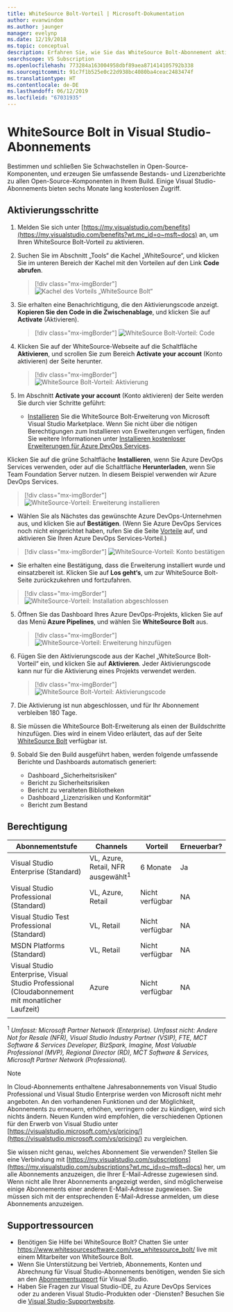 ```yaml
---
title: WhiteSource Bolt-Vorteil | Microsoft-Dokumentation
author: evanwindom
ms.author: jaunger
manager: evelynp
ms.date: 12/19/2018
ms.topic: conceptual
description: Erfahren Sie, wie Sie das WhiteSource Bolt-Abonnement aktivieren, das in Ihrem Visual Studio-Abonnement enthalten ist.
searchscope: VS Subscription
ms.openlocfilehash: 773284a163004958dbf89aea871414105792b338
ms.sourcegitcommit: 91c7f1b525e0c22d938bc4080ba4ceac2483474f
ms.translationtype: HT
ms.contentlocale: de-DE
ms.lasthandoff: 06/12/2019
ms.locfileid: "67031935"
---
```

# <a name="whitesource-bolt-in-visual-studio-subscriptions"></a>WhiteSource Bolt in Visual Studio-Abonnements

Bestimmen und schließen Sie Schwachstellen in Open-Source-Komponenten, und erzeugen Sie umfassende Bestands- und Lizenzberichte zu allen Open-Source-Komponenten in Ihrem Build. Einige Visual Studio-Abonnements bieten sechs Monate lang kostenlosen Zugriff.

## <a name="activation-steps"></a>Aktivierungsschritte

1. Melden Sie sich unter [https://my.visualstudio.com/benefits](https://my.visualstudio.com/benefits?wt.mc_id=o~msft~docs) an, um Ihren WhiteSource Bolt-Vorteil zu aktivieren.

2. Suchen Sie im Abschnitt „Tools“ die Kachel „WhiteSource“, und klicken Sie im unteren Bereich der Kachel mit den Vorteilen auf den Link **Code abrufen**.
   > [!div class="mx-imgBorder"]
   > ![Kachel des Vorteils „WhiteSource Bolt“](_img/vs-whitesource/vs-whitesource-tile.png)

3. Sie erhalten eine Benachrichtigung, die den Aktivierungscode anzeigt.  **Kopieren Sie den Code in die Zwischenablage**, und klicken Sie auf **Activate** (Aktivieren).
   > [!div class="mx-imgBorder"]
   > ![WhiteSource Bolt-Vorteil: Code](_img/vs-whitesource/vs-whitesource-code.png)

4. Klicken Sie auf der WhiteSource-Webseite auf die Schaltfläche **Aktivieren**, und scrollen Sie zum Bereich **Activate your account** (Konto aktivieren) der Seite herunter.
   > [!div class="mx-imgBorder"]
   > ![WhiteSource Bolt-Vorteil: Aktivierung](_img/vs-whitesource/vs-whitesource-activate-page-cropped.png)

5. Im Abschnitt **Activate your account** (Konto aktivieren) der Seite werden Sie durch vier Schritte geführt:

   - [Installieren](https://marketplace.visualstudio.com/items?itemName=whitesource.ws-bolt) Sie die WhiteSource Bolt-Erweiterung von Microsoft Visual Studio Marketplace. Wenn Sie nicht über die nötigen Berechtigungen zum Installieren von Erweiterungen verfügen, finden Sie weitere Informationen unter [Installieren kostenloser Erweiterungen für Azure DevOps Services](/azure/devops/marketplace/install-vsts-extension?view=vsts).

Klicken Sie auf die grüne Schaltfläche **Installieren**, wenn Sie Azure DevOps Services verwenden, oder auf die Schaltfläche **Herunterladen**, wenn Sie Team Foundation Server nutzen.  In diesem Beispiel verwenden wir Azure DevOps Services.
> [!div class="mx-imgBorder"]
> ![WhiteSource-Vorteil: Erweiterung installieren](_img/vs-whitesource/vs-whitesource-download-install.png)

- Wählen Sie als Nächstes das gewünschte Azure DevOps-Unternehmen aus, und klicken Sie auf **Bestätigen**.  (Wenn Sie Azure DevOps Services noch nicht eingerichtet haben, rufen Sie die Seite [Vorteile](https://my.visualstudio.com/benefits) auf, und aktivieren Sie Ihren Azure DevOps Services-Vorteil.)

> [!div class="mx-imgBorder"]
> ![WhiteSource-Vorteil: Konto bestätigen](_img/vs-whitesource/vs-whitesource-confirm-account.png)

- Sie erhalten eine Bestätigung, dass die Erweiterung installiert wurde und einsatzbereit ist.  Klicken Sie auf **Los geht‘s**, um zur WhiteSource Bolt-Seite zurückzukehren und fortzufahren.
> [!div class="mx-imgBorder"]
> ![WhiteSource-Vorteil: Installation abgeschlossen](_img/vs-whitesource/vs-whitesource-install-complete.png)

5. Öffnen Sie das Dashboard Ihres Azure DevOps-Projekts, klicken Sie auf das Menü **Azure Pipelines**, und wählen Sie **WhiteSource Bolt** aus.
   > [!div class="mx-imgBorder"]
   > ![WhiteSource-Vorteil: Erweiterung hinzufügen](_img/vs-whitesource/vs-whitesource-installed-cropped.png)

6. Fügen Sie den Aktivierungscode aus der Kachel „WhiteSource Bolt-Vorteil“ ein, und klicken Sie auf **Aktivieren**. Jeder Aktivierungscode kann nur für die Aktivierung eines Projekts verwendet werden.
   > [!div class="mx-imgBorder"]
   > ![WhiteSource Bolt-Vorteil: Aktivierungscode](_img/vs-whitesource/vs-whitesource-activate-code-cropped.png)

7. Die Aktivierung ist nun abgeschlossen, und für Ihr Abonnement verbleiben 180 Tage.

8. Sie müssen die WhiteSource Bolt-Erweiterung als einen der Buildschritte hinzufügen.  Dies wird in einem Video erläutert, das auf der Seite [WhiteSource Bolt](https://www.whitesourcesoftware.com/whitesource_bolt_visualstudio_2017/#activate) verfügbar ist.

9. Sobald Sie den Build ausgeführt haben, werden folgende umfassende Berichte und Dashboards automatisch generiert:
    - Dashboard „Sicherheitsrisiken“
    - Bericht zu Sicherheitsrisiken
    - Bericht zu veralteten Bibliotheken
    - Dashboard „Lizenzrisiken und Konformität“
    - Bericht zum Bestand

## <a name="eligibility"></a>Berechtigung

| Abonnementstufe                                                 |     Channels                                            | Vorteil                                                          | Erneuerbar?    |
|--------------------------------------------------------------------|---------------------------------------------------------|------------------------------------------------------------------|---------------|
| Visual Studio Enterprise (Standard)   | VL, Azure, Retail, NFR ausgewählt<sup>1</sup> | 6 Monate       |  Ja          |
| Visual Studio Professional (Standard) | VL, Azure, Retail                                       | Nicht verfügbar                                                           |NA         |
| Visual Studio Test Professional (Standard)                         | VL, Retail                                              | Nicht verfügbar                                             |  NA         |
| MSDN Platforms (Standard)                                          | VL, Retail                                              | Nicht verfügbar                                              | NA         |
| Visual Studio Enterprise, Visual Studio Professional (Cloudabonnement mit monatlicher Laufzeit) | Azure                                       | Nicht verfügbar                                                           |NA|
||

<sup>1</sup> *Umfasst:  Microsoft Partner Network (Enterprise).  Umfasst nicht: Andere Not for Resale (NFR), Visual Studio Industry Partner (VSIP), FTE, MCT Software & Services Developer, BizSpark, Imagine, Most Valuable Professional (MVP), Regional Director (RD), MCT Software & Services, Microsoft Partner Network (Professional).*

> [!NOTE]
> In Cloud-Abonnements enthaltene Jahresabonnements von Visual Studio Professional und Visual Studio Enterprise werden von Microsoft nicht mehr angeboten. An den vorhandenen Funktionen und der Möglichkeit, Abonnements zu erneuern, erhöhen, verringern oder zu kündigen, wird sich nichts ändern. Neuen Kunden wird empfohlen, die verschiedenen Optionen für den Erwerb von Visual Studio unter [https://visualstudio.microsoft.com/vs/pricing/](https://visualstudio.microsoft.com/vs/pricing/) zu vergleichen.

Sie wissen nicht genau, welches Abonnement Sie verwenden?  Stellen Sie eine Verbindung mit [https://my.visualstudio.com/subscriptions](https://my.visualstudio.com/subscriptions?wt.mc_id=o~msft~docs) her, um alle Abonnements anzuzeigen, die Ihrer E-Mail-Adresse zugewiesen sind. Wenn nicht alle Ihrer Abonnements angezeigt werden, sind möglicherweise einige Abonnements einer anderen E-Mail-Adresse zugewiesen.  Sie müssen sich mit der entsprechenden E-Mail-Adresse anmelden, um diese Abonnements anzuzeigen.

## <a name="support-resources"></a>Supportressourcen

- Benötigen Sie Hilfe bei WhiteSource Bolt?  Chatten Sie unter https://www.whitesourcesoftware.com/vse_whitesource_bolt/ live mit einem Mitarbeiter von WhiteSource Bolt.
- Wenn Sie Unterstützung bei Vertrieb, Abonnements, Konten und Abrechnung für Visual Studio-Abonnements benötigen, wenden Sie sich an den [Abonnementsupport](https://visualstudio.microsoft.com/subscriptions/support/) für Visual Studio.
- Haben Sie Fragen zur Visual Studio-IDE, zu Azure DevOps Services oder zu anderen Visual Studio-Produkten oder -Diensten?  Besuchen Sie die [Visual Studio-Supportwebsite](https://visualstudio.microsoft.com/support/).